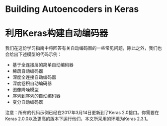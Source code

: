 # Building Autoencoders in Keras
# 利用Keras构建自动编码器       
我们在这份学习指南中将回答有关自动编码器的一些常见问题，除此之外，我们也会给出下述模型的代码示例：

* 基于全连接层的简单自动编码器
* 稀疏自动编码器
* 深度全连接自动编码器
* 深度卷积自动编码器
* 图像降噪模型
* 序列到序列的自动编码器
* 变分自动编码器       

注意：所有的代码示例已经在2017年3月14日更新到了Keras 2.0接口。你需要在Keras 2.0.0以及更高的版本下运行他们，本文所采用的环境为Keras 2.3.1。
